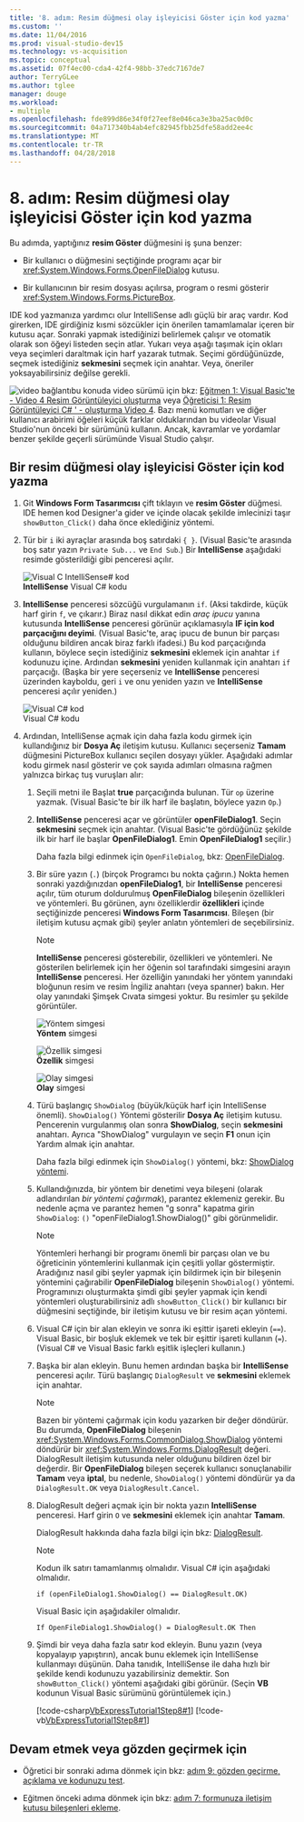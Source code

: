 ```yaml
---
title: '8. adım: Resim düğmesi olay işleyicisi Göster için kod yazma'
ms.custom: ''
ms.date: 11/04/2016
ms.prod: visual-studio-dev15
ms.technology: vs-acquisition
ms.topic: conceptual
ms.assetid: 07f4ec00-cda4-42f4-98bb-37edc7167de7
author: TerryGLee
ms.author: tglee
manager: douge
ms.workload:
- multiple
ms.openlocfilehash: fde899d86e34f0f27eef8e046ca3e3ba25ac0d0c
ms.sourcegitcommit: 04a717340b4ab4efc82945fbb25dfe58add2ee4c
ms.translationtype: MT
ms.contentlocale: tr-TR
ms.lasthandoff: 04/28/2018
---
```

# <a name="step-8-write-code-for-the-show-a-picture-button-event-handler"></a>8. adım: Resim düğmesi olay işleyicisi Göster için kod yazma
Bu adımda, yaptığınız **resim Göster** düğmesini iş şuna benzer:  

-   Bir kullanıcı o düğmesini seçtiğinde programı açar bir <xref:System.Windows.Forms.OpenFileDialog> kutusu.  
  
-   Bir kullanıcının bir resim dosyası açılırsa, program o resmi gösterir <xref:System.Windows.Forms.PictureBox>.  
  
 IDE kod yazmanıza yardımcı olur IntelliSense adlı güçlü bir araç vardır. Kod girerken, IDE girdiğiniz kısmi sözcükler için önerilen tamamlamalar içeren bir kutusu açar. Sonraki yapmak istediğinizi belirlemek çalışır ve otomatik olarak son öğeyi listeden seçin atlar. Yukarı veya aşağı taşımak için okları veya seçimleri daraltmak için harf yazarak tutmak. Seçimi gördüğünüzde, seçmek istediğiniz **sekmesini** seçmek için anahtar. Veya, öneriler yoksayabilirsiniz değilse gerekli.  
  
 ![video bağlantı](../data-tools/media/playvideo.gif "PlayVideo")bu konuda video sürümü için bkz: [Eğitmen 1: Visual Basic'te - Video 4 Resim Görüntüleyici oluşturma](http://go.microsoft.com/fwlink/?LinkId=205215) veya [Öğreticisi 1: Resim Görüntüleyici C# ' - oluşturma Video 4](http://go.microsoft.com/fwlink/?LinkId=205203). Bazı menü komutları ve diğer kullanıcı arabirimi öğeleri küçük farklar olduklarından bu videolar Visual Studio'nun önceki bir sürümünü kullanın. Ancak, kavramlar ve yordamlar benzer şekilde geçerli sürümünde Visual Studio çalışır.  
  
## <a name="to-write-code-for-the-show-a-picture-button-event-handler"></a>Bir resim düğmesi olay işleyicisi Göster için kod yazma  
  
1.  Git **Windows Form Tasarımcısı** çift tıklayın ve **resim Göster** düğmesi. IDE hemen kod Designer'a gider ve içinde olacak şekilde imlecinizi taşır `showButton_Click()` daha önce eklediğiniz yöntemi.  
  
2.  Tür bir `i` iki ayraçlar arasında boş satırdaki `{ }`. (Visual Basic'te arasında boş satır yazın `Private Sub...` ve `End Sub`.) Bir **IntelliSense** aşağıdaki resimde gösterildiği gibi penceresi açılır.  
  
     ![Visual C IntelliSense&#35; kod](../ide/media/express_ifintellisense.png "Express_IfIntellisense")  
**IntelliSense** Visual C# kodu  
  
3.  **IntelliSense** penceresi sözcüğü vurgulamanın `if`. (Aksi takdirde, küçük harf girin `f`, ve çıkarır.) Biraz nasıl dikkat edin *araç ipucu* yanına kutusunda **IntelliSense** penceresi görünür açıklamasıyla **IF için kod parçacığını deyimi**. (Visual Basic'te, araç ipucu de bunun bir parçası olduğunu bildiren ancak biraz farklı ifadesi.) Bu kod parçacığında kullanın, böylece seçin istediğiniz **sekmesini** eklemek için anahtar `if` kodunuzu içine. Ardından **sekmesini** yeniden kullanmak için anahtarı `if` parçacığı. (Başka bir yere seçerseniz ve **IntelliSense** penceresi üzerinden kayboldu, geri `i` ve onu yeniden yazın ve **IntelliSense** penceresi açılır yeniden.)  
  
     ![Visual C&#35; kod](../ide/media/express_highlighttrue.png "Express_HighlightTrue")  
Visual C# kodu  

4.  Ardından, IntelliSense açmak için daha fazla kodu girmek için kullandığınız bir **Dosya Aç** iletişim kutusu. Kullanıcı seçerseniz **Tamam** düğmesini PictureBox kullanıcı seçilen dosyayı yükler. Aşağıdaki adımlar kodu girmek nasıl gösterir ve çok sayıda adımları olmasına rağmen yalnızca birkaç tuş vuruşları alır:  

    1.  Seçili metni ile Başlat **true** parçacığında bulunan. Tür `op` üzerine yazmak. (Visual Basic'te bir ilk harf ile başlatın, böylece yazın `Op`.)  
  
    2.  **IntelliSense** penceresi açar ve görüntüler **openFileDialog1**. Seçin **sekmesini** seçmek için anahtar. (Visual Basic'te gördüğünüz şekilde ilk bir harf ile başlar **OpenFileDialog1**. Emin **OpenFileDialog1** seçilir.)  
  
         Daha fazla bilgi edinmek için `OpenFileDialog`, bkz: [OpenFileDialog](http://msdn.microsoft.com/library/system.windows.forms.openfiledialog.aspx).  
  
    3.  Bir süre yazın (`.`) (birçok Programcı bu nokta çağırın.) Nokta hemen sonraki yazdığınızdan **openFileDialog1**, bir **IntelliSense** penceresi açılır, tüm oturum doldurulmuş **OpenFileDialog** bileşenin özellikleri ve yöntemleri. Bu görünen, aynı özelliklerdir **özellikleri** içinde seçtiğinizde penceresi **Windows Form Tasarımcısı**. Bileşen (bir iletişim kutusu açmak gibi) şeyler anlatın yöntemleri de seçebilirsiniz.  
  
        > [!NOTE]
        >  **IntelliSense** penceresi gösterebilir, özellikleri ve yöntemleri. Ne gösterilen belirlemek için her öğenin sol tarafındaki simgesini arayın **IntelliSense** penceresi. Her özelliğin yanındaki her yöntem yanındaki bloğunun resim ve resim İngiliz anahtarı (veya spanner) bakın. Her olay yanındaki Şimşek Cıvata simgesi yoktur. Bu resimler şu şekilde görüntüler.  

         ![Yöntem simgesi](../ide/media/express_iconmethod.png "Express_IconMethod")  
**Yöntem** simgesi  
  
         ![Özellik simgesi](../ide/media/express_iconproperty.png "Express_IconProperty")  
**Özellik** simgesi  
  
         ![Olay simgesi](../ide/media/express_iconevent.png "Express_IconEvent")  
**Olay** simgesi  
  
    4.  Türü başlangıç `ShowDialog` (büyük/küçük harf için IntelliSense önemli). `ShowDialog()` Yöntemi gösterilir **Dosya Aç** iletişim kutusu. Pencerenin vurgulanmış olan sonra **ShowDialog**, seçin **sekmesini** anahtarı. Ayrıca "ShowDialog" vurgulayın ve seçin **F1** onun için Yardım almak için anahtar.  
  
         Daha fazla bilgi edinmek için `ShowDialog()` yöntemi, bkz: [ShowDialog yöntemi](http://msdn.microsoft.com/library/c7ykbedk.aspx).  

    5.  Kullandığınızda, bir yöntem bir denetimi veya bileşeni (olarak adlandırılan *bir yöntemi çağırmak*), parantez eklemeniz gerekir. Bu nedenle açma ve parantez hemen "g sonra" kapatma girin `ShowDialog`: `()` "openFileDialog1.ShowDialog()" gibi görünmelidir.  

        > [!NOTE]
        >  Yöntemleri herhangi bir programı önemli bir parçası olan ve bu öğreticinin yöntemlerini kullanmak için çeşitli yollar göstermiştir. Aradığınız nasıl gibi şeyler yapmak için bildirmek için bir bileşenin yöntemini çağırabilir **OpenFileDialog** bileşenin `ShowDialog()` yöntemi. Programınızı oluşturmakta şimdi gibi şeyler yapmak için kendi yöntemleri oluşturabilirsiniz adlı `showButton_Click()` bir kullanıcı bir düğmesini seçtiğinde, bir iletişim kutusu ve bir resim açan yöntemi.  

    6.  Visual C# için bir alan ekleyin ve sonra iki eşittir işareti ekleyin (`==`). Visual Basic, bir boşluk eklemek ve tek bir eşittir işareti kullanın (`=`). (Visual C# ve Visual Basic farklı eşitlik işleçleri kullanın.)  
  
    7.  Başka bir alan ekleyin. Bunu hemen ardından başka bir **IntelliSense** penceresi açılır. Türü başlangıç `DialogResult` ve **sekmesini** eklemek için anahtar.  
  
        > [!NOTE]
        >  Bazen bir yöntemi çağırmak için kodu yazarken bir değer döndürür. Bu durumda, **OpenFileDialog** bileşenin <xref:System.Windows.Forms.CommonDialog.ShowDialog> yöntemi döndürür bir <xref:System.Windows.Forms.DialogResult> değeri. DialogResult iletişim kutusunda neler olduğunu bildiren özel bir değerdir. Bir **OpenFileDialog** bileşen seçerek kullanıcı sonuçlanabilir **Tamam** veya **iptal**, bu nedenle, `ShowDialog()` yöntemi döndürür ya da `DialogResult.OK` veya `DialogResult.Cancel`.  
  
    8.  DialogResult değeri açmak için bir nokta yazın **IntelliSense** penceresi. Harf girin `O` ve **sekmesini** eklemek için anahtar **Tamam**.  
  
         DialogResult hakkında daha fazla bilgi için bkz: [DialogResult](http://msdn.microsoft.com/library/system.windows.forms.dialogresult.aspx).  

        > [!NOTE]
        >  Kodun ilk satırı tamamlanmış olmalıdır. Visual C# için aşağıdaki olmalıdır.  
        >   
        >  `if (openFileDialog1.ShowDialog() == DialogResult.OK)`  
        >   
        >  Visual Basic için aşağıdakiler olmalıdır.  
        >   
        >  `If OpenFileDialog1.ShowDialog() = DialogResult.OK Then`  

    9. Şimdi bir veya daha fazla satır kod ekleyin. Bunu yazın (veya kopyalayıp yapıştırın), ancak bunu eklemek için IntelliSense kullanmayı düşünün. Daha tanıdık, IntelliSense ile daha hızlı bir şekilde kendi kodunuzu yazabilirsiniz demektir. Son `showButton_Click()` yöntemi aşağıdaki gibi görünür. (Seçin **VB** kodunun Visual Basic sürümünü görüntülemek için.)  

         [!code-csharp[VbExpressTutorial1Step8#1](../ide/codesnippet/CSharp/step-8-write-code-for-the-show-a-picture-button-event-handler_1.cs)]
         [!code-vb[VbExpressTutorial1Step8#1](../ide/codesnippet/VisualBasic/step-8-write-code-for-the-show-a-picture-button-event-handler_1.vb)]  

## <a name="to-continue-or-review"></a>Devam etmek veya gözden geçirmek için  
  
-   Öğretici bir sonraki adıma dönmek için bkz: [adım 9: gözden geçirme, açıklama ve kodunuzu test](../ide/step-9-review-comment-and-test-your-code.md).  
  
-   Eğitmen önceki adıma dönmek için bkz: [adım 7: formunuza iletişim kutusu bileşenleri ekleme](../ide/step-7-add-dialog-components-to-your-form.md).
